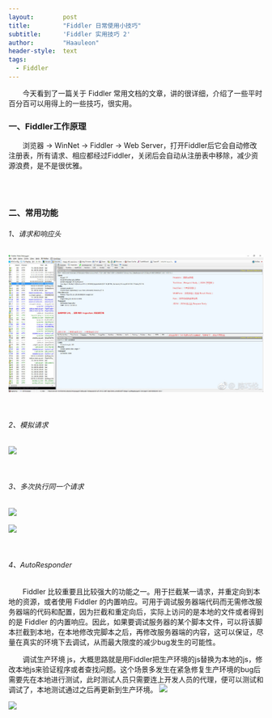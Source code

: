 ```yaml
---
layout:        post
title:         "Fiddler 日常使用小技巧"
subtitle:      'Fiddler 实用技巧 2'
author:        "Haauleon"
header-style:  text
tags:
  - Fiddler
---
```



&emsp;&emsp;今天看到了一篇关于 Fiddler 常用文档的文章，讲的很详细，介绍了一些平时百分百可以用得上的一些技巧，很实用。




### 一、Fiddler工作原理
&emsp;&emsp;浏览器&#32;&#45;&#62;&#32;WinNet&#32;&#45;&#62;&#32;Fiddler&#32;&#45;&#62;&#32;Web Server，打开Fiddler后它会自动修改注册表，所有请求、相应都经过Fiddler，关闭后会自动从注册表中移除，减少资源浪费，是不是很优雅。

<br>
<br>

### 二、常用功能
###### 1、请求和响应头
![](\img\in-post\post-fiddler\2019-01-25-FiddlerDaily-1.jpg)      

<br>

###### 2、模拟请求
![](\img\in-post\post-fiddler\2019-01-24-FiddlerDaily-2.jpg)    

<br>

###### 3、多次执行同一个请求
![](\img\in-post\post-fiddler\2019-01-24-FiddlerDaily-3.jpg)         

![](\img\in-post\post-fiddler\2019-01-24-FiddlerDaily-4.jpg)

<br>

###### 4、AutoResponder      
&emsp;&emsp;Fiddler 比较重要且比较强大的功能之一。用于拦截某一请求，并重定向到本地的资源，或者使用 Fiddler 的内置响应。可用于调试服务器端代码而无需修改服务器端的代码和配置，因为拦截和重定向后，实际上访问的是本地的文件或者得到的是 Fiddler 的内置响应。因此，如果要调试服务器的某个脚本文件，可以将该脚本拦截到本地，在本地修改完脚本之后，再修改服务器端的内容，这可以保证，尽量在真实的环境下去调试，从而最大限度的减少bug发生的可能性。         

&emsp;&emsp;调试生产环境 js，大概思路就是用Fiddler把生产环境的js替换为本地的js，修改本地js来验证程序或者查找问题。这个场景多发生在紧急修复生产环境的bug后需要先在本地进行测试，此时测试人员只需要连上开发人员的代理，便可以测试和调试了，本地测试通过之后再更新到生产环境。
![](\img\in-post\post-fiddler\2019-01-24-FiddlerDaily-5.jpg)         

![](\img\in-post\post-fiddler\2019-01-24-FiddlerDaily-6.jpg)